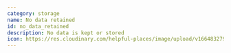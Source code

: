 ```yaml
---
category: storage
name: No data retained
id: no_data_retained
description: No data is kept or stored
icon: https://res.cloudinary.com/helpful-places/image/upload/v1664832796/dtpr-icons/retention/no_vl4qi9.svg
---
```

